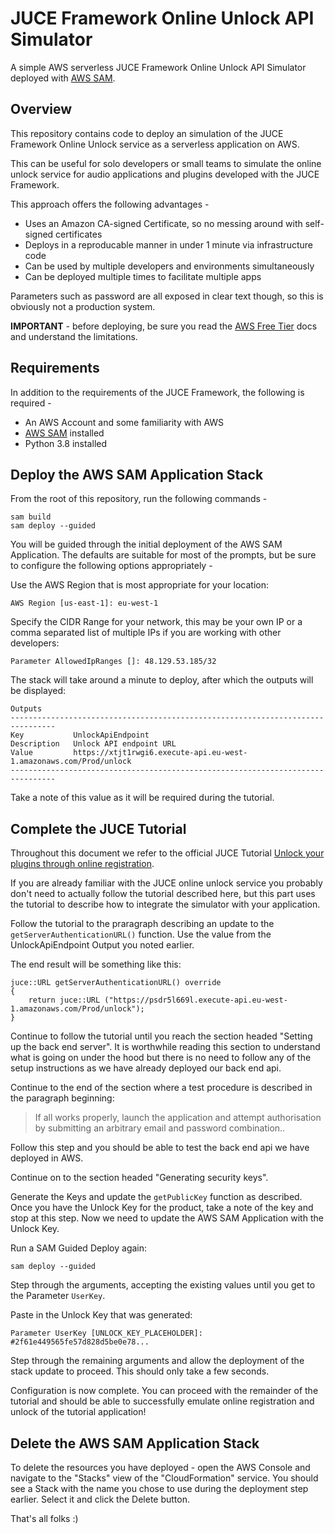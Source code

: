 # JUCE Framework Online Unlock API Simulator

A simple AWS serverless JUCE Framework Online Unlock API Simulator deployed with [AWS SAM](https://aws.amazon.com/serverless/sam/).

## Overview

This repository contains code to deploy an simulation of the JUCE Framework Online Unlock service as a serverless application on AWS.

This can be useful for solo developers or small teams to simulate the online unlock service for audio applications and plugins developed with the JUCE Framework.

This approach offers the following advantages -

- Uses an Amazon CA-signed Certificate, so no messing around with self-signed certificates
- Deploys in a reproducable manner in under 1 minute via infrastructure code
- Can be used by multiple developers and environments simultaneously
- Can be deployed multiple times to facilitate multiple apps

Parameters such as password are all exposed in clear text though, so this is obviously not a production system.

**IMPORTANT** - before deploying, be sure you read the [AWS Free Tier](https://aws.amazon.com/free) docs and understand the limitations.

## Requirements

In addition to the requirements of the JUCE Framework, the following is required -

- An AWS Account and some familiarity with AWS
- [AWS SAM](https://aws.amazon.com/serverless/sam/) installed
- Python 3.8 installed

## Deploy the AWS SAM Application Stack

From the root of this repository, run the following commands -

    sam build
    sam deploy --guided

You will be guided through the initial deployment of the AWS SAM Application. The defaults are suitable for most of the prompts, but be sure to configure the following options appropriately -

Use the AWS Region that is most appropriate for your location:

    AWS Region [us-east-1]: eu-west-1

Specify the CIDR Range for your network, this may be your own IP or a comma separated list of multiple IPs if you are working with other developers:

    Parameter AllowedIpRanges []: 48.129.53.185/32

The stack will take around a minute to deploy, after which the outputs will be displayed:

    Outputs
    --------------------------------------------------------------------------------
    Key           UnlockApiEndpoint
    Description   Unlock API endpoint URL
    Value         https://xtjt1rwgi6.execute-api.eu-west-1.amazonaws.com/Prod/unlock
    --------------------------------------------------------------------------------

Take a note of this value as it will be required during the tutorial.

## Complete the JUCE Tutorial

Throughout this document we refer to the official JUCE Tutorial [Unlock your plugins through online registration](https://docs.juce.com/master/tutorial_online_unlock_status.html).

If you are already familiar with the JUCE online unlock service you probably don't need to actually follow the tutorial described here, but this part uses the tutorial to describe how to integrate the simulator with your application.

Follow the tutorial to the praragraph describing an update to the `getServerAuthenticationURL()` function. Use the value from the UnlockApiEndpoint Output you noted earlier.

The end result will be something like this:

    juce::URL getServerAuthenticationURL() override
    {
        return juce::URL ("https://psdr5l669l.execute-api.eu-west-1.amazonaws.com/Prod/unlock");
    }

Continue to follow the tutorial until you reach the section headed "Setting up the back end server". It is worthwhile reading this section to understand what is going on under the hood but there is no need to follow any of the setup instructions as we have already deployed our back end api.

Continue to the end of the section where a test procedure is described in the paragraph beginning:

> If all works properly, launch the application and attempt authorisation by submitting an arbitrary email and password combination..

Follow this step and you should be able to test the back end api we have deployed in AWS.

Continue on to the section headed "Generating security keys".

Generate the Keys and update the `getPublicKey` function as described. Once you have the Unlock Key for the product, take a note of the key and stop at this step. Now we need to update the AWS SAM Application with the Unlock Key.

Run a SAM Guided Deploy again:

    sam deploy --guided

Step through the arguments, accepting the existing values until you get to the Parameter `UserKey`.

Paste in the Unlock Key that was generated:

    Parameter UserKey [UNLOCK_KEY_PLACEHOLDER]: #2f61e449565fe57d828d5be0e78...

Step through the remaining arguments and allow the deployment of the stack update to proceed. This should only take a few seconds.

Configuration is now complete. You can proceed with the remainder of the tutorial and should be able to successfully emulate online registration and unlock of the tutorial application!

## Delete the AWS SAM Application Stack

To delete the resources you have deployed - open the AWS Console and navigate to the "Stacks" view of the "CloudFormation" service. You should see a Stack with the name you chose to use during the deployment step earlier. Select it and click the Delete button.

That's all folks :)
